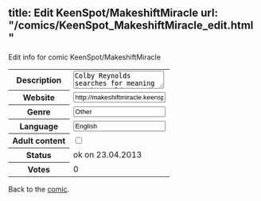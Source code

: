title: Edit KeenSpot/MakeshiftMiracle
url: "/comics/KeenSpot_MakeshiftMiracle_edit.html"
---
Edit info for comic KeenSpot/MakeshiftMiracle

<form name="comic" action="http://gaepostmail.appengine.com/comic" name="post">
<table class="comicinfo">
<tr>
<th>Description</th><td><textarea name="description">Colby Reynolds searches for meaning in the world around him and discovers a place where dreams can come true, if hes willing to pay the price.</textarea></td>
</tr>
<tr>
<th>Website</th><td><input type="text" name="url" value="http://makeshiftmiracle.keenspot.com/"/></td>
</tr>
<tr>
<th>Genre</th><td><input type="text" name="genre" value="Other"/></td>
</tr>
<tr>
<th>Language</th><td><input type="text" name="language" value="English"/></td>
</tr>
<tr>
<th>Adult content</th><td><input type="checkbox" name="adult" value="adult" /></td>
</tr>
<tr>
<th>Status</th><td>ok on 23.04.2013</td>
</tr>
<tr>
<th>Votes</th><td>0</div></td>
</tr>
</table>
</form>

Back to the [comic](/comics/KeenSpot_MakeshiftMiracle.html).
